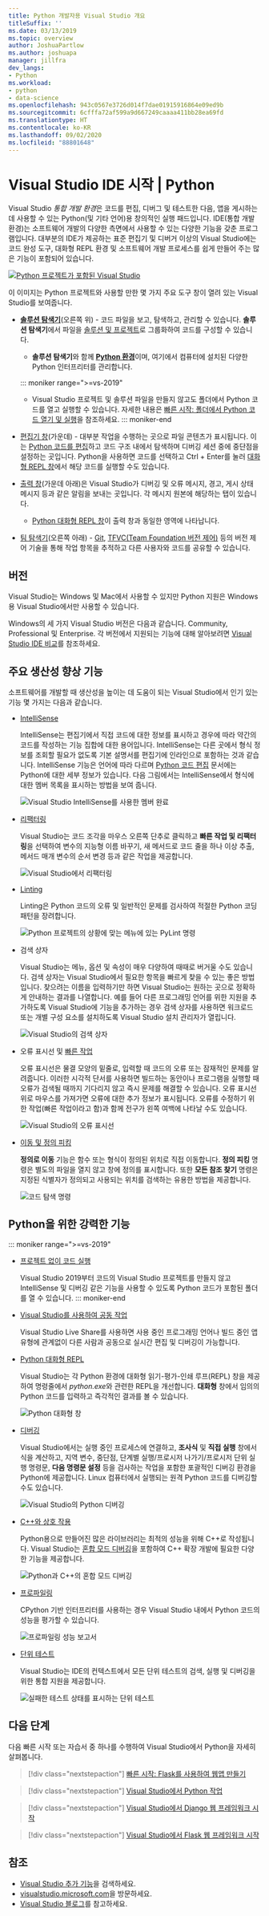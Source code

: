 ```yaml
---
title: Python 개발자용 Visual Studio 개요
titleSuffix: ''
ms.date: 03/13/2019
ms.topic: overview
author: JoshuaPartlow
ms.author: joshuapa
manager: jillfra
dev_langs:
- Python
ms.workload:
- python
- data-science
ms.openlocfilehash: 943c0567e3726d014f7dae01915916864e09ed9b
ms.sourcegitcommit: 6cfffa72af599a9d667249caaaa411bb28ea69fd
ms.translationtype: HT
ms.contentlocale: ko-KR
ms.lasthandoff: 09/02/2020
ms.locfileid: "88801648"
---
```

# <a name="welcome-to-the-visual-studio-ide--python"></a>Visual Studio IDE 시작 | Python

Visual Studio *통합 개발 환경*은 코드를 편집, 디버그 및 테스트한 다음, 앱을 게시하는 데 사용할 수 있는 Python(및 기타 언어)용 창의적인 실행 패드입니다. IDE(통합 개발 환경)는 소프트웨어 개발의 다양한 측면에서 사용할 수 있는 다양한 기능을 갖춘 프로그램입니다. 대부분의 IDE가 제공하는 표준 편집기 및 디버거 이상의 Visual Studio에는 코드 완성 도구, 대화형 REPL 환경 및 소프트웨어 개발 프로세스를 쉽게 만들어 주는 많은 기능이 포함되어 있습니다.

[![Python 프로젝트가 포함된 Visual Studio](media/tour-ide-overview.png)](media/tour-ide-overview.png#lightbox)

이 이미지는 Python 프로젝트와 사용할 만한 몇 가지 주요 도구 창이 열려 있는 Visual Studio를 보여줍니다.

- [**솔루션 탐색기**](../ide/solutions-and-projects-in-visual-studio.md)(오른쪽 위) - 코드 파일을 보고, 탐색하고, 관리할 수 있습니다. **솔루션 탐색기**에서 파일을 [솔루션 및 프로젝트](../get-started/tutorial-projects-solutions.md)로 그룹화하여 코드를 구성할 수 있습니다.
  - **솔루션 탐색기**와 함께 [**Python 환경**](managing-python-environments-in-visual-studio.md)이며, 여기에서 컴퓨터에 설치된 다양한 Python 인터프리터를 관리합니다.

  ::: moniker range=">=vs-2019"
  - Visual Studio 프로젝트 및 솔루션 파일을 만들지 않고도 폴더에서 Python 코드를 열고 실행할 수 있습니다. 자세한 내용은 [빠른 시작: 폴더에서 Python 코드 열기 및 실행](quickstart-05-python-visual-studio-open-folder.md)을 참조하세요.
  ::: moniker-end

- [편집기 창](../ide/writing-code-in-the-code-and-text-editor.md)(가운데) - 대부분 작업을 수행하는 곳으로 파일 콘텐츠가 표시됩니다. 이는 [Python 코드를 편집](editing-python-code-in-visual-studio.md)하고 코드 구조 내에서 탐색하며 디버깅 세션 중에 중단점을 설정하는 곳입니다. Python을 사용하면 코드를 선택하고 Ctrl + Enter를 눌러 [대화형 REPL 창](python-interactive-repl-in-visual-studio.md)에서 해당 코드를 실행할 수도 있습니다.

- [출력 창](../ide/reference/output-window.md)(가운데 아래)은 Visual Studio가 디버깅 및 오류 메시지, 경고, 게시 상태 메시지 등과 같은 알림을 보내는 곳입니다. 각 메시지 원본에 해당하는 탭이 있습니다.
  - [Python 대화형 REPL 창](python-interactive-repl-in-visual-studio.md)이 출력 창과 동일한 영역에 나타납니다.

- [팀 탐색기](/azure/devops/user-guide/work-team-explorer?view=vsts)(오른쪽 아래) - [Git](https://git-scm.com/), [TFVC(Team Foundation 버전 제어)](/azure/devops/repos/tfvc/overview?view=vsts) 등의 버전 제어 기술을 통해 작업 항목을 추적하고 다른 사용자와 코드를 공유할 수 있습니다.

## <a name="editions"></a>버전

Visual Studio는 Windows 및 Mac에서 사용할 수 있지만 Python 지원은 Windows용 Visual Studio에서만 사용할 수 있습니다.

Windows의 세 가지 Visual Studio 버전은 다음과 같습니다. Community, Professional 및 Enterprise. 각 버전에서 지원되는 기능에 대해 알아보려면 [Visual Studio IDE 비교](https://visualstudio.microsoft.com/vs/compare/)를 참조하세요.

## <a name="popular-productivity-features"></a>주요 생산성 향상 기능

소프트웨어를 개발할 때 생산성을 높이는 데 도움이 되는 Visual Studio에서 인기 있는 기능 몇 가지는 다음과 같습니다.

- [IntelliSense](editing-python-code-in-visual-studio.md#intellisense)

   IntelliSense는 편집기에서 직접 코드에 대한 정보를 표시하고 경우에 따라 약간의 코드를 작성하는 기능 집합에 대한 용어입니다. IntelliSense는 다른 곳에서 형식 정보를 조회할 필요가 없도록 기본 설명서를 편집기에 인라인으로 포함하는 것과 같습니다. IntelliSense 기능은 언어에 따라 다르며 [Python 코드 편집](editing-python-code-in-visual-studio.md#intellisense) 문서에는 Python에 대한 세부 정보가 있습니다. 다음 그림에서는 IntelliSense에서 형식에 대한 멤버 목록을 표시하는 방법을 보여 줍니다.

   ![Visual Studio IntelliSense를 사용한 멤버 완료](media/code-editing-completions-simple.png)

- [리팩터링](refactoring-python-code.md)

   Visual Studio는 코드 조각을 마우스 오른쪽 단추로 클릭하고 **빠른 작업 및 리팩터링**을 선택하여 변수의 지능형 이름 바꾸기, 새 메서드로 코드 줄을 하나 이상 추출, 메서드 매개 변수의 순서 변경 등과 같은 작업을 제공합니다.

   ![Visual Studio에서 리팩터링](media/tour-ide-refactor-extract-method.png)

- [Linting](refactoring-python-code.md)

   Linting은 Python 코드의 오류 및 일반적인 문제를 검사하여 적절한 Python 코딩 패턴을 장려합니다.

   ![Python 프로젝트의 상황에 맞는 메뉴에 있는 PyLint 명령](media/code-pylint-command.png)

- 검색 상자

   Visual Studio는 메뉴, 옵션 및 속성이 매우 다양하여 때때로 버거울 수도 있습니다. 검색 상자는 Visual Studio에서 필요한 항목을 빠르게 찾을 수 있는 좋은 방법입니다. 찾으려는 이름을 입력하기만 하면 Visual Studio는 원하는 곳으로 정확하게 안내하는 결과를 나열합니다. 예를 들어 다른 프로그래밍 언어를 위한 지원을 추가하도록 Visual Studio에 기능을 추가하는 경우 검색 상자를 사용하면 워크로드 또는 개별 구성 요소를 설치하도록 Visual Studio 설치 관리자가 열립니다.

   ![Visual Studio의 검색 상자](media/tour-ide-quick-launch.png)

- 오류 표시선 및 [빠른 작업](../ide/quick-actions.md)

   오류 표시선은 물결 모양의 밑줄로, 입력할 때 코드의 오류 또는 잠재적인 문제를 알려줍니다. 이러한 시각적 단서를 사용하면 빌드하는 동안이나 프로그램을 실행할 때 오류가 검색될 때까지 기다리지 않고 즉시 문제를 해결할 수 있습니다. 오류 표시선 위로 마우스를 가져가면 오류에 대한 추가 정보가 표시됩니다. 오류를 수정하기 위한 작업(빠른 작업이라고 함)과 함께 전구가 왼쪽 여백에 나타날 수도 있습니다.

   ![Visual Studio의 오류 표시선](media/tour-ide-squiggles.png)

- [이동 및 정의 피킹](../ide/go-to-and-peek-definition.md)

   **정의로 이동** 기능은 함수 또는 형식이 정의된 위치로 직접 이동합니다. **정의 피킹** 명령은 별도의 파일을 열지 않고 창에 정의를 표시합니다. 또한 **모든 참조 찾기** 명령은 지정된 식별자가 정의되고 사용되는 위치를 검색하는 유용한 방법을 제공합니다.

   ![코드 탐색 명령](media/tour-ide-navigation-commands.png)

## <a name="powerful-features-for-python"></a>Python을 위한 강력한 기능

::: moniker range=">=vs-2019"
- [프로젝트 없이 코드 실행](quickstart-05-python-visual-studio-open-folder.md)

    Visual Studio 2019부터 코드의 Visual Studio 프로젝트를 만들지 않고 IntelliSense 및 디버깅 같은 기능을 사용할 수 있도록 Python 코드가 포함된 폴더를 열 수 있습니다.
::: moniker-end

- [Visual Studio를 사용하여 공동 작업](/visualstudio/liveshare/)

    Visual Studio Live Share를 사용하면 사용 중인 프로그래밍 언어나 빌드 중인 앱 유형에 관계없이 다른 사람과 공동으로 실시간 편집 및 디버깅이 가능합니다.

- [Python 대화형 REPL](python-interactive-repl-in-visual-studio.md)

    Visual Studio는 각 Python 환경에 대화형 읽기-평가-인쇄 루프(REPL) 창을 제공하여 명령줄에서 *python.exe*와 관련한 REPL을 개선합니다. **대화형** 창에서 임의의 Python 코드를 입력하고 즉각적인 결과를 볼 수 있습니다.

    ![Python 대화형 창](media/interactive-window.png)

- [디버깅](debugging-python-in-visual-studio.md)

    Visual Studio에서는 실행 중인 프로세스에 연결하고, **조사식** 및 **직접 실행** 창에서 식을 계산하고, 지역 변수, 중단점, 단계별 실행/프로시저 나가기/프로시저 단위 실행 명령문, **다음 명령문 설정** 등을 검사하는 작업을 포함한 포괄적인 디버깅 환경을 Python에 제공합니다. Linux 컴퓨터에서 실행되는 원격 Python 코드를 디버깅할 수도 있습니다.

    ![Visual Studio의 Python 디버깅](media/remote-debugging-breakpoint-hit.png)

- [C++와 상호 작용](working-with-c-cpp-python-in-visual-studio.md)

    Python용으로 만들어진 많은 라이브러리는 최적의 성능을 위해 C++로 작성됩니다. Visual Studio는 [혼합 모드 디버깅](debugging-mixed-mode-c-cpp-python-in-visual-studio.md)을 포함하여 C++ 확장 개발에 필요한 다양한 기능을 제공합니다.

    ![Python과 C++의 혼합 모드 디버깅](media/mixed-mode-debugging.png)

- [프로파일링](profiling-python-code-in-visual-studio.md)

    CPython 기반 인터프리터를 사용하는 경우 Visual Studio 내에서 Python 코드의 성능을 평가할 수 있습니다.

    ![프로파일링 성능 보고서](media/profiling-results.png)

- [단위 테스트](unit-testing-python-in-visual-studio.md)

    Visual Studio는 IDE의 컨텍스트에서 모든 단위 테스트의 검색, 실행 및 디버깅을 위한 통합 지원을 제공합니다.

    ![실패한 테스트 상태를 표시하는 단위 테스트](media/unit-test-A-fail.png)

## <a name="next-steps"></a>다음 단계

다음 빠른 시작 또는 자습서 중 하나를 수행하여 Visual Studio에서 Python을 자세히 살펴봅니다.

> [!div class="nextstepaction"]
> [빠른 시작: Flask를 사용하여 웹앱 만들기](../ide/quickstart-python.md?toc=/visualstudio/python/toc.json&bc=/visualstudio/python/_breadcrumb/toc.json)

> [!div class="nextstepaction"]
> [Visual Studio에서 Python 작업](tutorial-working-with-python-in-visual-studio-step-01-create-project.md)

> [!div class="nextstepaction"]
> [Visual Studio에서 Django 웹 프레임워크 시작](learn-django-in-visual-studio-step-01-project-and-solution.md)

> [!div class="nextstepaction"]
> [Visual Studio에서 Flask 웹 프레임워크 시작](learn-flask-visual-studio-step-01-project-solution.md)

## <a name="see-also"></a>참조

- [Visual Studio 추가 기능](../ide/advanced-feature-overview.md)을 검색하세요.
- [visualstudio.microsoft.com](https://visualstudio.microsoft.com/vs/)을 방문하세요.
- [Visual Studio 블로그](https://devblogs.microsoft.com/visualstudio/)를 참고하세요.
